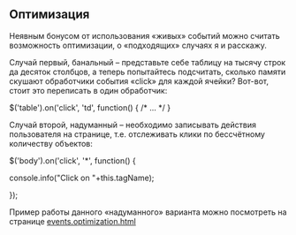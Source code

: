 ## Оптимизация

Неявным бонусом от использования «живых» событий можно считать возможность оптимизации, о «подходящих» случаях я и расскажу.

Случай первый, банальный – представьте себе таблицу на тысячу строк да десяток столбцов, а теперь попытайтесь подсчитать, сколько памяти скушают обработчики события «click» для каждой ячейки? Вот-вот, стоит это переписать в один обработчик:

$('table').on('click', 'td', function() { /* ... */ }

Случай второй, надуманный – необходимо записывать действия пользователя на странице, т.е. отслеживать клики по бессчётному количеству объектов:

$('body').on('click', '*', function() {

console.info("Click on "+this.tagName);

});

Пример работы данного «надуманного» варианта можно посмотреть на странице [events.optimization.html](http://anton.shevchuk.name/book/code/events.optimization.html)